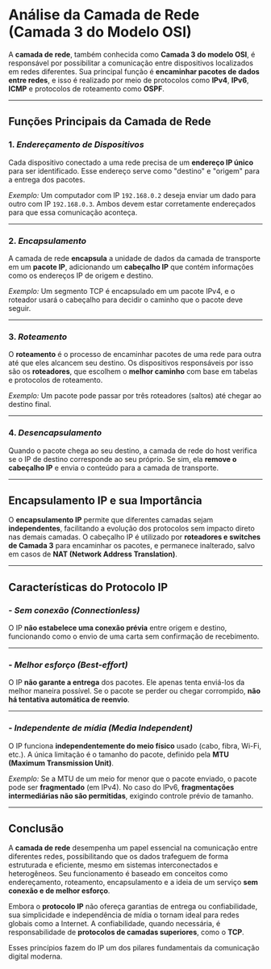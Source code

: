 # Análise da Camada de Rede (Camada 3 do Modelo OSI)

A **camada de rede**, também conhecida como **Camada 3 do modelo OSI**, é responsável por possibilitar a comunicação entre dispositivos localizados em redes diferentes. Sua principal função é **encaminhar pacotes de dados entre redes**, e isso é realizado por meio de protocolos como **IPv4**, **IPv6**, **ICMP** e protocolos de roteamento como **OSPF**.

---

## Funções Principais da Camada de Rede

### 1. *Endereçamento de Dispositivos*

Cada dispositivo conectado a uma rede precisa de um **endereço IP único** para ser identificado. Esse endereço serve como "destino" e "origem" para a entrega dos pacotes.

*Exemplo:* Um computador com IP `192.168.0.2` deseja enviar um dado para outro com IP `192.168.0.3`. Ambos devem estar corretamente endereçados para que essa comunicação aconteça.

---

### 2. *Encapsulamento*

A camada de rede **encapsula** a unidade de dados da camada de transporte em um **pacote IP**, adicionando um **cabeçalho IP** que contém informações como os endereços IP de origem e destino.

*Exemplo:* Um segmento TCP é encapsulado em um pacote IPv4, e o roteador usará o cabeçalho para decidir o caminho que o pacote deve seguir.

---

### 3. *Roteamento*

O **roteamento** é o processo de encaminhar pacotes de uma rede para outra até que eles alcancem seu destino. Os dispositivos responsáveis por isso são os **roteadores**, que escolhem o **melhor caminho** com base em tabelas e protocolos de roteamento.

*Exemplo:* Um pacote pode passar por três roteadores (saltos) até chegar ao destino final.

---

### 4. *Desencapsulamento*

Quando o pacote chega ao seu destino, a camada de rede do host verifica se o IP de destino corresponde ao seu próprio. Se sim, ela **remove o cabeçalho IP** e envia o conteúdo para a camada de transporte.

---

## Encapsulamento IP e sua Importância

O **encapsulamento IP** permite que diferentes camadas sejam **independentes**, facilitando a evolução dos protocolos sem impacto direto nas demais camadas. O cabeçalho IP é utilizado por **roteadores e switches de Camada 3** para encaminhar os pacotes, e permanece inalterado, salvo em casos de **NAT (Network Address Translation)**.

---

## Características do Protocolo IP

### - *Sem conexão (Connectionless)*

O IP **não estabelece uma conexão prévia** entre origem e destino, funcionando como o envio de uma carta sem confirmação de recebimento.

---

### - *Melhor esforço (Best-effort)*

O IP **não garante a entrega** dos pacotes. Ele apenas tenta enviá-los da melhor maneira possível. Se o pacote se perder ou chegar corrompido, **não há tentativa automática de reenvio**.

---

### - *Independente de mídia (Media Independent)*

O IP funciona **independentemente do meio físico** usado (cabo, fibra, Wi-Fi, etc.). A única limitação é o tamanho do pacote, definido pela **MTU (Maximum Transmission Unit)**.

*Exemplo:* Se a MTU de um meio for menor que o pacote enviado, o pacote pode ser **fragmentado** (em IPv4). No caso do IPv6, **fragmentações intermediárias não são permitidas**, exigindo controle prévio de tamanho.

---

## Conclusão

A **camada de rede** desempenha um papel essencial na comunicação entre diferentes redes, possibilitando que os dados trafeguem de forma estruturada e eficiente, mesmo em sistemas interconectados e heterogêneos. Seu funcionamento é baseado em conceitos como endereçamento, roteamento, encapsulamento e a ideia de um serviço **sem conexão e de melhor esforço**.

Embora o **protocolo IP** não ofereça garantias de entrega ou confiabilidade, sua simplicidade e independência de mídia o tornam ideal para redes globais como a Internet. A confiabilidade, quando necessária, é responsabilidade de **protocolos de camadas superiores**, como o **TCP**.

Esses princípios fazem do IP um dos pilares fundamentais da comunicação digital moderna.